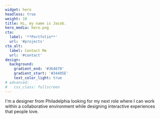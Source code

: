 ```yaml
---
widget: hero
headless: true
weight: 10
title: Hi, my name is Jacob.
hero_media: hero.png
cta:
  label: '**Portfolio**'
  url: '#projects'
cta_alt:
  label: Contact Me
  url: '#contact'
design:
  background:
    gradient_end: '#364670'
    gradient_start: '#34495E'
    text_color_light: true
# advanced:
#   css_class: fullscreen
---
```


I'm a designer from Philadelphia looking for my next role where I can work within a collaborative environment while designing interactive experiences that people love.
